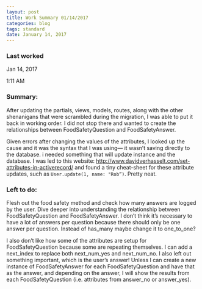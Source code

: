 ```yaml
---
layout: post
title: Work Summary 01/14/2017
categories: blog
tags: standard
date: January 14, 2017
---
```


### Last worked
Jan 14, 2017

1:11 AM

### Summary:

After updating the partials, views, models, routes, along with the other shenanigans that were scrambled during  the migration, I was able to put it back in working order. I did not stop there and wanted to create the relationships between FoodSafetyQuestion and FoodSafetyAnswer.

Given errors after changing the values of the attributes, I looked up the cause and it was the syntax that I was using— it wasn’t saving directly to the database. i needed something that will update instance and the database. I was led to this website: http://www.davidverhasselt.com/set-attributes-in-activerecord/ and found a tiny cheat-sheet for these attribute updates, such as <code>User.update(1, name: "Rob”)</code>. Pretty neat.

### Left to do:

Flesh out the food safety method and check how many answers are logged by the user. Dive deeper into understanding the relationship between FoodSafetyQuestion and FoodSafetyAnswer. I don’t think it’s necessary to have a lot of answers per question because there should only be one answer per question. Instead of has_many maybe change it to one_to_one?

I also don’t like how some of the attributes are setup for FoodSafetyQuestion because some are repeating themselves. I can add a next_index to replace both next_num_yes and next_num_no. I also left out something important, which is the user’s answer! Unless I can create a new instance of FoodSafetyAnswer for each FoodSafetyQuestion and have that as the answer, and depending on the answer, I will show the results from each FoodSafetyQuestion (i.e. attributes from answer_no or answer_yes). 